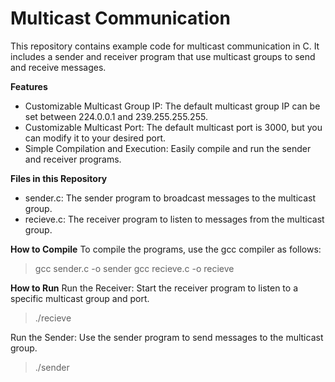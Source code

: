 # Multicast Communication

This repository contains example code for multicast communication in C. It includes a sender and receiver program that use multicast groups to send and receive messages.

**Features**
- Customizable Multicast Group IP: The default multicast group IP can be set between 224.0.0.1 and 239.255.255.255.
- Customizable Multicast Port: The default multicast port is 3000, but you can modify it to your desired port.
- Simple Compilation and Execution: Easily compile and run the sender and receiver programs.

**Files in this Repository**
- sender.c: The sender program to broadcast messages to the multicast group.
- recieve.c: The receiver program to listen to messages from the multicast group.

**How to Compile**
To compile the programs, use the gcc compiler as follows:

> gcc sender.c -o sender
> gcc recieve.c -o recieve

**How to Run**
Run the Receiver: Start the receiver program to listen to a specific multicast group and port.

> ./recieve

Run the Sender: Use the sender program to send messages to the multicast group.

> ./sender